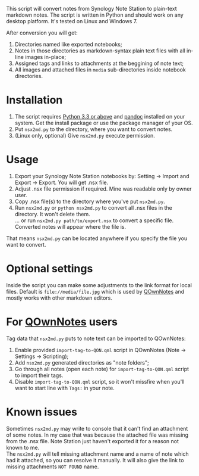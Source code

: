 This script will convert notes from Synology Note Station to plain-text markdown notes.
The script is written in Python and should work on any desktop platform. It's tested on Linux and Windows 7. 

After conversion you will get:
1) Directories named like exported notebooks;
2) Notes in those directories as markdown-syntax plain text files with all in-line images in-place;
3) Assigned tags and links to attachments at the beggining of note text;
3) All images and attached files in `media` sub-directories inside notebook directories.

# Installation
1) The script requires [Python 3.3 or above](https://www.python.org/downloads/) and [pandoc](http://pandoc.org/installing.html) installed on your system. Get the install package or use the package manager of your OS.
2) Put `nsx2md.py` to the directory, where you want to convert notes.
3) (Linux only, optional) Give `nsx2md.py` execute permission.

# Usage
1) Export your Synology Note Station notebooks by: Setting -> Import and Export -> Export. You will get .nsx file.
2) Adjust .nsx file permission if required. Mine was readable only by owner user.
3) Copy .nsx file(s) to the directory where you've put `nsx2md.py`.
4) Run `nsx2md.py` or `python nsx2md.py` to convert all .nsx files in the directory. It won't delete them.  
... or run `nsx2md.py path/to/export.nsx` to convert a specific file. Converted notes will appear where the file is.

That means `nsx2md.py` can be located anywhere if you specify the file you want to convert.

# Optional settings
Inside the script you can make some adjustments to the link format for local files. Default is `file://media/file.jpg` which is used by [QOwnNotes](https://github.com/pbek/QOwnNotes) and mostly works with other markdown editors.

# For [QOwnNotes](https://github.com/pbek/QOwnNotes) users
Tag data that `nsx2md.py` puts to note text can be imported to QOwnNotes:
1) Enable provided `import-tag-to-QON.qml` script in QOwnNotes (Note -> Settings -> Scripting);
2) Add `nsx2md.py` generated directories as "note folders";
3) Go through all notes (open each note) for `import-tag-to-QON.qml` script to import their tags.
4) Disable `import-tag-to-QON.qml` script, so it won't missfire when you'll want to start line with `Tags:` in your note.

# Known issues
Sometimes `nsx2md.py` may write to console that it can't find an attachment of some notes. In my case that was because the attached file was missing from the .nsx file. Note Station just haven't exported it for a reason not known to me.  
The `nsx2md.py` will tell missing attachment name and a name of note which had it attached, so you can resolve it manually. It will also give the link to missing attachments `NOT FOUND` name.
